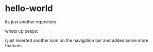 # hello-world
its just another repository 

whats up peeps:

i just inserted another icon on the navigation bar and added some more features.
